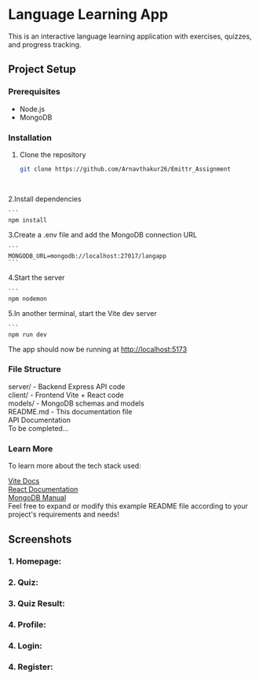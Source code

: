 # Language Learning App

This is an interactive language learning application with exercises, quizzes, and progress tracking.

## Project Setup

### Prerequisites

- Node.js
- MongoDB

### Installation

1. Clone the repository

   ```sh
   git clone https://github.com/Arnavthakur26/Emittr_Assignment
    
    
2.Install dependencies

    ```
    npm install
    

3.Create a .env file and add the MongoDB connection URL

    ```
    MONGODB_URL=mongodb://localhost:27017/langapp
    ```

4.Start the server

    ```
    npm nodemon
    
5.In another terminal, start the Vite dev server

    ```
    npm run dev
    

The app should now be running at <http://localhost:5173>

### File Structure

server/ - Backend Express API code\
client/ - Frontend Vite + React code\
models/ - MongoDB schemas and models\
README.md - This documentation file\
API Documentation\
To be completed...

### Learn More

To learn more about the tech stack used:

[Vite Docs](https://vitejs.dev/)\
[React Documentation](https://reactjs.org/)\
[MongoDB Manual](https://docs.mongodb.com/manual/)\
Feel free to expand or modify this example README file according to your project's requirements and needs!

## Screenshots

### 1. Homepage:
### 2. Quiz:
### 3. Quiz Result:
### 4. Profile:
### 4. Login:
### 4. Register:
